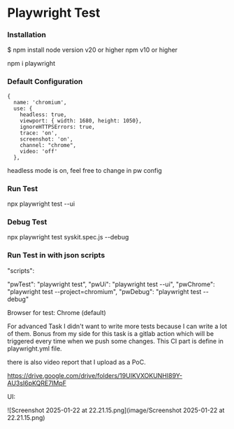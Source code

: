 # Playwright Test

### Installation

$ npm install
node version v20 or higher
npm v10 or higher

npm i playwright


### Default Configuration

    {
      name: 'chromium',
      use: {
        headless: true,
        viewport: { width: 1680, height: 1050},
        ignoreHTTPSErrors: true,
        trace: 'on',
        screenshot: 'on',
        channel: "chrome",
        video: 'off'
      },

headless mode is on, feel free to change in pw config

### Run Test
npx playwright test --ui

### Debug Test
npx playwright test syskit.spec.js --debug


### Run Test in with json scripts

"scripts": 

"pwTest": "playwright test",
"pwUi": "playwright test --ui",
"pwChrome": "playwright test --project=chromium",
"pwDebug": "playwright test --debug"

Browser for test: Chrome (default)

For advanced Task I didn't want to write more tests because I can write a lot of them.
Bonus from my side for this task is a gitlab action which will be triggered every time when we push some changes.
This CI part is define in playwright.yml file.

there is also video report that I upload as a PoC.

https://drive.google.com/drive/folders/19UIKVXOKUNHI89Y-AU3sI6pKQRE7IMpF

UI:

![Screenshot 2025-01-22 at 22.21.15.png](image/Screenshot 2025-01-22 at 22.21.15.png)